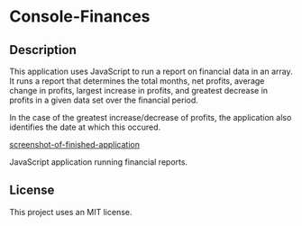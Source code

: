 # Console-Finances

## Description

This application uses JavaScript to run a report on financial data in an array. It runs a report that determines the total months, net profits, average change in profits, largest increase in profits, and greatest decrease in profits in a given data set over the financial period.

In the case of the greatest increase/decrease of profits, the application also identifies the date at which this occured. 

[screenshot-of-finished-application](images/console-finance-img.PNG)

JavaScript application running financial reports.

## License

This project uses an MIT license.
